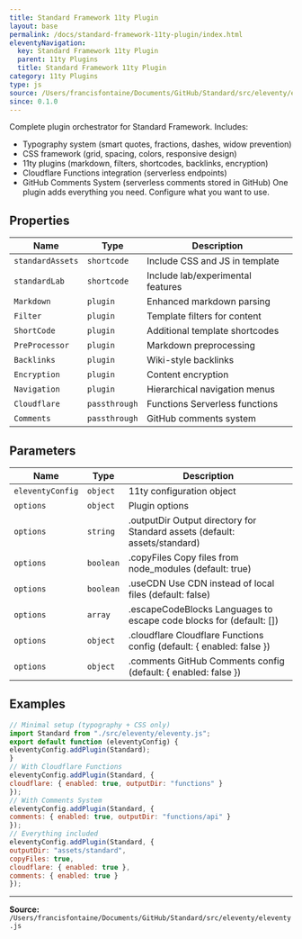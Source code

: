 ```yaml
---
title: Standard Framework 11ty Plugin
layout: base
permalink: /docs/standard-framework-11ty-plugin/index.html
eleventyNavigation:
  key: Standard Framework 11ty Plugin
  parent: 11ty Plugins
  title: Standard Framework 11ty Plugin
category: 11ty Plugins
type: js
source: /Users/francisfontaine/Documents/GitHub/Standard/src/eleventy/eleventy.js
since: 0.1.0
---
```


Complete plugin orchestrator for Standard Framework. Includes:
- Typography system (smart quotes, fractions, dashes, widow prevention)
- CSS framework (grid, spacing, colors, responsive design)
- 11ty plugins (markdown, filters, shortcodes, backlinks, encryption)
- Cloudflare Functions integration (serverless endpoints)
- GitHub Comments System (serverless comments stored in GitHub)
One plugin adds everything you need. Configure what you want to use.

## Properties

| Name | Type | Description |
|------|------|-------------|
| `standardAssets` | `shortcode` | Include CSS and JS in template |
| `standardLab` | `shortcode` | Include lab/experimental features |
| `Markdown` | `plugin` | Enhanced markdown parsing |
| `Filter` | `plugin` | Template filters for content |
| `ShortCode` | `plugin` | Additional template shortcodes |
| `PreProcessor` | `plugin` | Markdown preprocessing |
| `Backlinks` | `plugin` | Wiki-style backlinks |
| `Encryption` | `plugin` | Content encryption |
| `Navigation` | `plugin` | Hierarchical navigation menus |
| `Cloudflare` | `passthrough` | Functions Serverless functions |
| `Comments` | `passthrough` | GitHub comments system |

## Parameters

| Name | Type | Description |
|------|------|-------------|
| `eleventyConfig` | `object` | 11ty configuration object |
| `options` | `object` | Plugin options |
| `options` | `string` | .outputDir Output directory for Standard assets (default: assets/standard) |
| `options` | `boolean` | .copyFiles Copy files from node_modules (default: true) |
| `options` | `boolean` | .useCDN Use CDN instead of local files (default: false) |
| `options` | `array` | .escapeCodeBlocks Languages to escape code blocks for (default: []) |
| `options` | `object` | .cloudflare Cloudflare Functions config (default: { enabled: false }) |
| `options` | `object` | .comments GitHub Comments config (default: { enabled: false }) |

## Examples

```js
// Minimal setup (typography + CSS only)
import Standard from "./src/eleventy/eleventy.js";
export default function (eleventyConfig) {
eleventyConfig.addPlugin(Standard);
}
// With Cloudflare Functions
eleventyConfig.addPlugin(Standard, {
cloudflare: { enabled: true, outputDir: "functions" }
});
// With Comments System
eleventyConfig.addPlugin(Standard, {
comments: { enabled: true, outputDir: "functions/api" }
});
// Everything included
eleventyConfig.addPlugin(Standard, {
outputDir: "assets/standard",
copyFiles: true,
cloudflare: { enabled: true },
comments: { enabled: true }
});
```


---

**Source:** `/Users/francisfontaine/Documents/GitHub/Standard/src/eleventy/eleventy.js`
